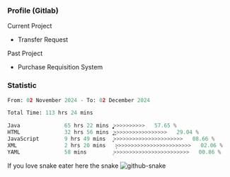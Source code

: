 ### Profile (Gitlab) 

Current Project
-  Transfer Request

Past Project
-  Purchase Requisition System 

### Statistic
<!--START_SECTION:waka-->

```python
From: 02 November 2024 - To: 02 December 2024

Total Time: 113 hrs 24 mins

Java              65 hrs 22 mins  ͎͎͎͎͎͎͎͎͎͎͎͎͎͎͚>>>>>>>>>>   57.65 %
HTML              32 hrs 56 mins  ͎͎͎͎͎͎͎͜>>>>>>>>>>>>>>>>>   29.04 %
JavaScript        9 hrs 49 mins   ͎͎͕>>>>>>>>>>>>>>>>>>>>>>   08.66 %
XML               2 hrs 20 mins   ̦>>>>>>>>>>>>>>>>>>>>>>>>   02.06 %
YAML              58 mins         ͕>>>>>>>>>>>>>>>>>>>>>>>>   00.86 %
```

<!--END_SECTION:waka-->

If you love snake eater here the snake 
<picture>
  <source media="(prefers-color-scheme: dark)" srcset="https://github.com/pradana4648/pradana4648/blob/c0566a83ca6ea5f2e46bab00e717c4c82b4b5c4c/github-contribution-grid-snake-dark.svg" />
  <source media="(prefers-color-scheme: light)" srcset="https://github.com/pradana4648/pradana4648/blob/c0566a83ca6ea5f2e46bab00e717c4c82b4b5c4c/github-contribution-grid-snake.svg" />
  <img alt="github-snake" src="https://github.com/pradana4648/pradana4648/blob/c0566a83ca6ea5f2e46bab00e717c4c82b4b5c4c/github-contribution-grid-snake.svg" />
</picture>
